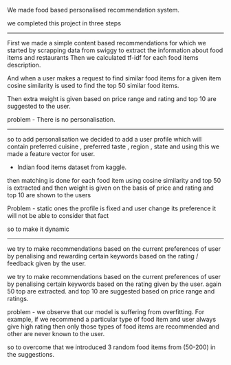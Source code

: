 
We made food based personalised recommendation system.

we completed this project in three steps

--- 

First we made a simple content based recommendations for which we started by scrapping data from swiggy to extract the information about food items and restaurants 
Then we calculated tf-idf for each food items description.

And when a user makes a request to find similar food items for a given item cosine similarity is used to find the top 50 similar food items.

Then extra weight is given based on price range and rating and top 10 are suggested to the user.

problem - There is no personalisation.

---

so to add personalisation we decided to add a user profile which will contain preferred cuisine , preferred taste , region , state and using this we made a feature vector for user.
- Indian food items dataset from kaggle.

then matching is done for each food item using cosine similarity and top 50 is extracted and then weight is given on the basis of price and rating and top 10 are shown to the users

Problem - static 
ones the profile is fixed and user change its preference it will not be able to consider that fact

so to make it dynamic

---

we try to make recommendations based on the current preferences of user by penalising and rewarding certain keywords based on the rating / feedback given by the user.

we try to make recommendations based on the current preferences of user by penalising certain keywords based on the rating given by the user. again 50 top are extracted. and top 10 are suggested based on price range and ratings.

problem - we observe that our model is suffering from overfitting.
For example, if we recommend a particular type of food item and user always give high rating then only those types of food items are recommended and other are never known to the user.

so to overcome that we introduced 3 random food items from (50-200) in the suggestions.
